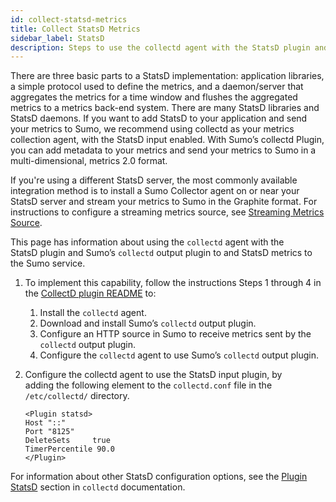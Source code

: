 ```yaml
---
id: collect-statsd-metrics
title: Collect StatsD Metrics
sidebar_label: StatsD
description: Steps to use the collectd agent with the StatsD plugin and Sumo’s collectd output plugin to send StatsD metrics to the Sumo service.
---
```



There are three basic parts to a StatsD implementation: application libraries, a simple protocol used to define the metrics, and a daemon/server that aggregates the metrics for a time window and flushes the aggregated metrics to a metrics back-end system. There are many StatsD libraries and StatsD daemons. If you want to add StatsD to your application and send your metrics to Sumo, we recommend using collectd as your metrics collection agent, with the StatsD input enabled. With Sumo’s collectd Plugin, you can add metadata to your metrics and send your metrics to Sumo in a multi-dimensional, metrics 2.0 format. 

If you're using a different StatsD server, the most commonly available integration method is to install a Sumo Collector agent on or near your StatsD server and stream your metrics to Sumo in the Graphite format. For instructions to configure a streaming metrics source, see [Streaming Metrics Source](/docs/send-data/installed-collectors/sources/streaming-metrics-source.md).

This page has information about using the `collectd` agent with the StatsD plugin and Sumo’s `collectd` output plugin to and StatsD metrics to the Sumo service.

1. To implement this capability, follow the instructions Steps 1 through 4 in the [CollectD plugin README](https://github.com/SumoLogic/sumologic-collectd-plugin) to:

   1. Install the `collectd` agent.
   1. Download and install Sumo’s `collectd` output plugin.
   1. Configure an HTTP source in Sumo to receive metrics sent by the `collectd` output plugin.
   1. Configure the `collectd` agent to use Sumo’s `collectd` output plugin.

1. Configure the collectd agent to use the StatsD input plugin, by adding the following element to the `collectd.conf` file in the `/etc/collectd/` directory.

    ```
    <Plugin statsd>
    Host "::"
    Port "8125"
    DeleteSets     true
    TimerPercentile 90.0
    </Plugin>
    ```

For information about other StatsD configuration options, see the [Plugin StatsD](https://collectd.org/documentation/manpages/collectd.conf.5.shtml#plugin_statsd) section in `collectd` documentation.   
 

